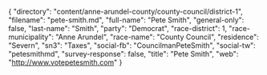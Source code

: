{
  "directory": "content/anne-arundel-county/county-council/district-1",
  "filename": "pete-smith.md",
  "full-name": "Pete Smith",
  "general-only": false,
  "last-name": "Smith",
  "party": "Democrat",
  "race-district": 1,
  "race-municipality": "Anne Arundel",
  "race-name": "County Council",
  "residence": "Severn",
  "sn3": "Taxes",
  "social-fb": "CouncilmanPeteSmith",
  "social-tw": "petesmithmd",
  "survey-response": false,
  "title": "Pete Smith",
  "web": "http://www.votepetesmith.com"
}
